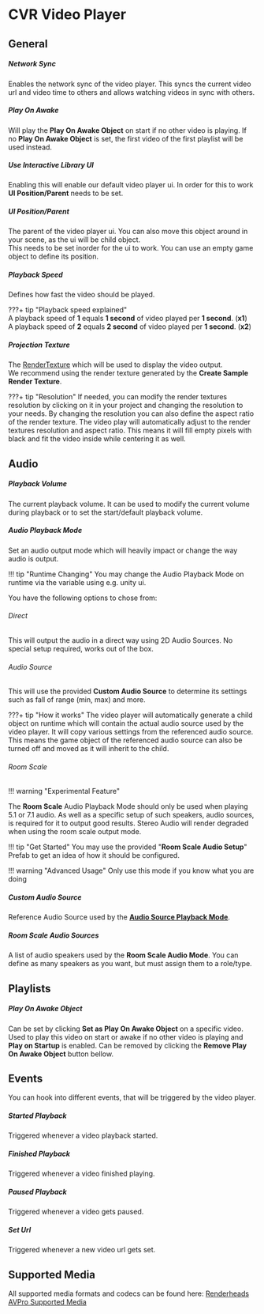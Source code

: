 # CVR Video Player <div class="whitelisted" data-list="WP"></div>

## General

##### Network Sync
Enables the network sync of the video player. This syncs the current video url and video time to others and allows
watching videos in sync with others.

##### Play On Awake
Will play the **Play On Awake Object** on start if no other video is playing. If no **Play On Awake Object** is set, the
first video of the first playlist will be used instead.

##### Use Interactive Library UI
Enabling this will enable our default video player ui. In order for this to work **UI Position/Parent** needs to be set.

##### UI Position/Parent
The parent of the video player ui. You can also move this object around in your scene, as the ui will be child object.  
This needs to be set inorder for the ui to work. You can use an empty game object to define its position.

##### Playback Speed
Defines how fast the video should be played.

???+ tip "Playback speed explained"  
    A playback speed of **1** equals **1 second** of video played per **1 second**. (**x1**)  
    A playback speed of **2** equals **2 second** of video played per **1 second**. (**x2**)

##### Projection Texture
The [RenderTexture](https://docs.unity3d.com/Manual/class-RenderTexture.html) which will be used to display the video output.  
We recommend using the render texture generated by the **Create Sample Render Texture**.

???+ tip "Resolution"
    If needed, you can modify the render textures resolution by clicking on it in your project and changing the resolution
    to your needs. By changing the resolution you can also define the aspect ratio of the render texture.
    The video play will automatically adjust to the render textures resolution and aspect ratio. This means it will fill
    empty pixels with black and fit the video inside while centering it as well.


## Audio

##### Playback Volume
The current playback volume. It can be used to modify the current volume during playback or to set the start/default
playback volume.

##### Audio Playback Mode
Set an audio output mode which will heavily impact or change the way audio is output.

!!! tip "Runtime Changing"
    You may change the Audio Playback Mode on runtime via the variable using e.g. unity ui.

You have the following options to chose from:

###### Direct
This will output the audio in a direct way using 2D Audio Sources. No special setup required, works out of the box.

###### Audio Source
This will use the provided **Custom Audio Source** to determine its settings such as fall of range (min, max) and more.

???+ tip "How it works"
    The video player will automatically generate a child object on runtime which will contain the actual audio source
    used by the video player. It will copy various settings from the referenced audio source.
    This means the game object of the referenced audio source can also be turned off and moved as it will inherit to the child.

###### Room Scale
!!! warning "Experimental Feature"

The **Room Scale** Audio Playback Mode should only be used when playing 5.1 or 7.1 audio.
As well as a specific setup of such speakers, audio sources, is required for it to output good results.
Stereo Audio will render degraded when using the room scale output mode.  

!!! tip "Get Started"
    You may use the provided "**Room Scale Audio Setup**" Prefab to get an idea of how it should be configured.

!!! warning "Advanced Usage"
    Only use this mode if you know what you are doing

##### Custom Audio Source
Reference Audio Source used by the [**Audio Source Playback Mode**](#audio-source).

##### Room Scale Audio Sources
A list of audio speakers used by the **Room Scale Audio Mode**.
You can define as many speakers as you want, but must assign them to a role/type.


## Playlists

##### Play On Awake Object
Can be set by clicking **Set as Play On Awake Object** on a specific video.  
Used to play this video on start or awake if no other video is playing and **Play on Startup** is enabled.
Can be removed by clicking the **Remove Play On Awake Object** button bellow.


## Events
You can hook into different events, that will be triggered by the video player.

##### Started Playback
Triggered whenever a video playback started.

##### Finished Playback
Triggered whenever a video finished playing.

##### Paused Playback
Triggered whenever a video gets paused.

##### Set Url
Triggered whenever a new video url gets set.


## Supported Media
All supported media formats and codecs can be found here: [Renderheads AVPro Supported Media](https://www.renderheads.com/content/docs/AVProVideo/articles/supportedmedia.html) 